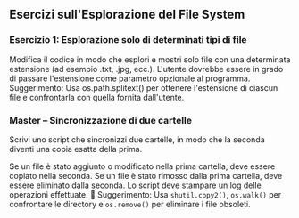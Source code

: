 ## Esercizi sull'Esplorazione del File System

### Esercizio 1: Esplorazione solo di determinati tipi di file
Modifica il codice in modo che esplori e mostri solo file con una determinata estensione (ad esempio .txt, .jpg, ecc.). L'utente dovrebbe essere in grado di passare l'estensione come parametro opzionale al programma.
Suggerimento: Usa os.path.splitext() per ottenere l'estensione di ciascun file e confrontarla con quella fornita dall'utente.

### Master – Sincronizzazione di due cartelle

Scrivi uno script che sincronizzi due cartelle, in modo che la seconda diventi una copia esatta della prima.

Se un file è stato aggiunto o modificato nella prima cartella, deve essere copiato nella seconda.
Se un file è stato rimosso dalla prima cartella, deve essere eliminato dalla seconda.
Lo script deve stampare un log delle operazioni effettuate.
📌 Suggerimento: Usa `shutil.copy2()`, `os.walk()` per confrontare le directory e `os.remove()` per eliminare i file obsoleti.